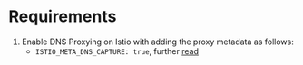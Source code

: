 # Requirements

1. Enable DNS Proxying on Istio with adding the proxy metadata as follows:
    * `ISTIO_META_DNS_CAPTURE: true`, further [read](https://istio.io/latest/docs/ops/configuration/traffic-management/dns-proxy/)